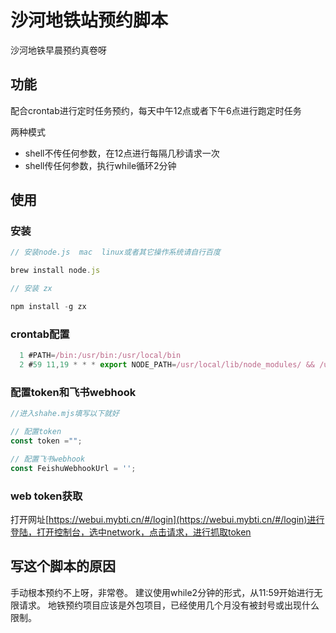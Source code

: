 # 沙河地铁站预约脚本

沙河地铁早晨预约真卷呀

## 功能

配合crontab进行定时任务预约，每天中午12点或者下午6点进行跑定时任务

两种模式

- shell不传任何参数，在12点进行每隔几秒请求一次
- shell传任何参数，执行while循环2分钟 

## 使用

### 安装

```js
// 安装node.js  mac  linux或者其它操作系统请自行百度

brew install node.js

// 安装 zx

npm install -g zx

```

### crontab配置

```js
  1 #PATH=/bin:/usr/bin:/usr/local/bin
  2 #59 11,19 * * * export NODE_PATH=/usr/local/lib/node_modules/ && /usr/local/    bin/zx /Users/cong/code/my/shahe/shahe.mjs >> /Users/cong/code/my/shahe/cesh    i.txt

```

### 配置token和飞书webhook

```js
//进入shahe.mjs填写以下就好

// 配置token
const token ="";

// 配置飞书webhook
const FeishuWebhookUrl = '';

```

### web token获取

打开网址[https://webui.mybti.cn/#/login](https://webui.mybti.cn/#/login)进行登陆，打开控制台，选中network，点击请求，进行抓取token

## 写这个脚本的原因

手动根本预约不上呀，非常卷。
建议使用while2分钟的形式，从11:59开始进行无限请求。
地铁预约项目应该是外包项目，已经使用几个月没有被封号或出现什么限制。